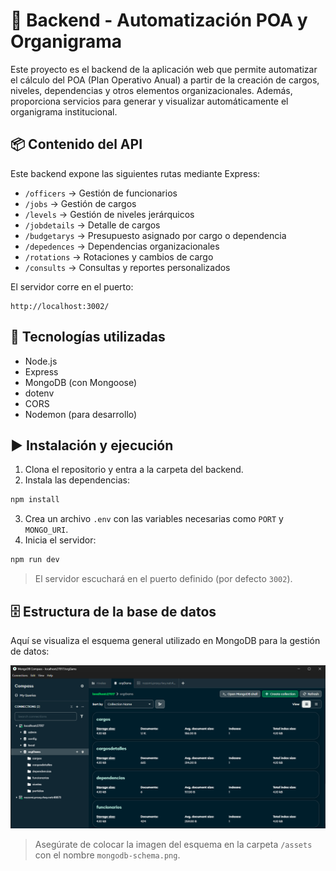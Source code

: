 # 🧠 Backend - Automatización POA y Organigrama

Este proyecto es el backend de la aplicación web que permite automatizar el cálculo del POA (Plan Operativo Anual) a partir de la creación de cargos, niveles, dependencias y otros elementos organizacionales. Además, proporciona servicios para generar y visualizar automáticamente el organigrama institucional.

## 📦 Contenido del API

Este backend expone las siguientes rutas mediante Express:

- `/officers` → Gestión de funcionarios
- `/jobs` → Gestión de cargos
- `/levels` → Gestión de niveles jerárquicos
- `/jobdetails` → Detalle de cargos
- `/budgetarys` → Presupuesto asignado por cargo o dependencia
- `/depedences` → Dependencias organizacionales
- `/rotations` → Rotaciones y cambios de cargo
- `/consults` → Consultas y reportes personalizados

El servidor corre en el puerto:

```
http://localhost:3002/
```

## 🧰 Tecnologías utilizadas

- Node.js
- Express
- MongoDB (con Mongoose)
- dotenv
- CORS
- Nodemon (para desarrollo)

## ▶️ Instalación y ejecución

1. Clona el repositorio y entra a la carpeta del backend.
2. Instala las dependencias:

```bash
npm install
```

3. Crea un archivo `.env` con las variables necesarias como `PORT` y `MONGO_URI`.
4. Inicia el servidor:

```bash
npm run dev
```

> El servidor escuchará en el puerto definido (por defecto `3002`).

## 🗄️ Estructura de la base de datos

Aquí se visualiza el esquema general utilizado en MongoDB para la gestión de datos:

![MongoDB Schema](./src/assets/mogodb.png)

> Asegúrate de colocar la imagen del esquema en la carpeta `/assets` con el nombre `mongodb-schema.png`.
